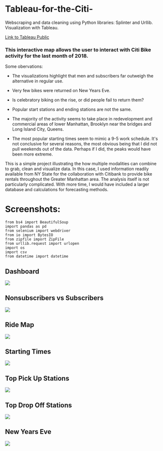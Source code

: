 # Tableau-for-the-Citi-
Webscraping and data cleaning using Python libraries: Splinter and Urllib.
Visualization with Tableau.

[Link to Tableau Public](https://public.tableau.com/profile/cerejarosinha#!/vizhome/Citibike-in_the_City/Dashboard1?publish=yes)

### This interactive map allows the user to interact with Citi Bike activity for the last month of 2018.

Some obervations:

* The visualizations highlight that men and subscribers far outweigh the alternative in regular use.

* Very few bikes were returned on New Years Eve. 

* Is celebratory biking on the rise, or did people fail to return them?

* Popular start stations and ending stations are not the same.

* The majority of the activity seems to take place in redevelopment and commercial areas of lower Manhattan, Brooklyn near the bridges and Long Island City, Queens.

* The most popular starting times seem to mimic a 9-5 work schedule. It's not conclusive for several reasons, the most obvious being that I did not pull weekends out of the data. Perhaps if I did, the peaks would have been more extreme.

This is a simple project illustrating the how multiple modalities can combine to grab, clean and visualize data.  In this case, I used information readily available from NY State for the collaboration with Citibank to provide bike rentals throughout the Greater Manhattan area. The analysis itself is not particularly complicated. With more time, I would have included a larger database and calculations for forecasting methods.
# Screenshots:

```
from bs4 import BeautifulSoup
import pandas as pd
from selenium import webdriver
from io import BytesIO
from zipfile import ZipFile
from urllib.request import urlopen
import os
import csv
from datetime import datetime
```

## Dashboard
<a href="url"><img src="https://github.com/sherirosalia/Tableau-for-the-Citi-/blob/master/Dashboard%20.png" align="center"></a>

## Nonsubscribers vs Subscribers
<a href="url"><img src="https://github.com/sherirosalia/Tableau-for-the-Citi-/blob/master/Customers.png" align="center"></a>

## Ride Map
<a href="url"><img src="https://github.com/sherirosalia/Tableau-for-the-Citi-/blob/master/RideMap.png" align="center"></a>

## Starting Times
<a href="url"><img src="https://github.com/sherirosalia/Tableau-for-the-Citi-/blob/master/StartTimes.png" align="center"></a>

## Top Pick Up Stations
<a href="url"><img src="https://github.com/sherirosalia/Tableau-for-the-Citi-/blob/master/StartStations.png" align="center"></a>

## Top Drop Off Stations
<a href="url"><img src="https://github.com/sherirosalia/Tableau-for-the-Citi-/blob/master/EndStations.png" align="center"></a>

## New Years Eve
<a href="url"><img src="https://github.com/sherirosalia/Tableau-for-the-Citi-/blob/master/31.png" align="center"></a>
